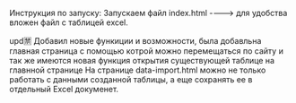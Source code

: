 Инструкция по запуску: 
Запускаем файл index.html ----> для удобства вложен файл с таблицей excel.

upd🈲 
Добавил новые функиции и возможности, была добавльна главная страница с помощью котрой можно перемещаться по сайту и так же имеются новая функция открытия существующей таблице на главнной странице
На странице  data-import.html можно не только работать с данными созданной таблицы, а еще сохранять ее в отдельный Excel докуменет.

